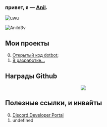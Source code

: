 ### привет, я — [Anil](https://discord.com/users/887303819300577291).
<div align="left"><img alt="uwu"src="https://discord.c99.nl/widget/theme-4/887303819300577291.png"></div>
<p align="left"> <img src="https://komarev.com/ghpvc/?username=Anild3v&label=Profile%20views&color=767f8b&style=flat" alt="Anild3v" /> </p> 

## Мои проекты

0. [Открытый код dotbot](https://github.com/nowertydev/opendot);
1. [В разработке...](https://www.youtube.com/watch?v=dQw4w9WgXcQ)

## Награды Github

<div align="center"><img src="https://github-profile-trophy.vercel.app/?username=Anild3v&theme=dracula&count_private=true"></div>

## Полезные ссылки, и инвайты

0. [Discord Developer Portal](https://discord.dev)
1. undefined
